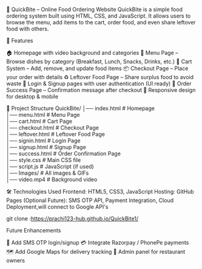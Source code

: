 🍴 QuickBite – Online Food Ordering Website
QuickBite is a simple food ordering system built using HTML, CSS, and JavaScript.
It allows users to browse the menu, add items to the cart, order food, and even share leftover food with others.

🚀 Features

🏠 Homepage with video background and categories
📜 Menu Page – Browse dishes by category (Breakfast, Lunch, Snacks, Drinks, etc.)
🛒 Cart System – Add, remove, and update food items
📦 Checkout Page – Place your order with details
♻️ Leftover Food Page – Share surplus food to avoid waste
🔑 Login & Signup pages with user authentication (UI ready)
🎉 Order Success Page – Confirmation message after checkout
📱 Responsive design for desktop & mobile

📂 Project Structure
QuickBite/
│── index.html         # Homepage  
│── menu.html          # Menu Page  
│── cart.html          # Cart Page  
│── checkout.html      # Checkout Page  
│── leftover.html      # Leftover Food Page  
│── signin.html        # Login Page  
│── signup.html        # Signup Page  
│── success.html       # Order Confirmation Page  
│── style.css          # Main CSS file  
│── script.js          # JavaScript (if used)  
│── Images/            # All images & GIFs  
│── video.mp4          # Background video  

🛠️ Technologies Used
Frontend: HTML5, CSS3, JavaScript
Hosting: GitHub Pages
(Optional Future): SMS OTP API, Payment Integration, Cloud Deployment,will connect to Google API's

git clone :https://prachi123-hub.github.io/QuickBite1/

Future Enhancements

🔑 Add SMS OTP login/signup
💳 Integrate Razorpay / PhonePe payments
🗺️ Add Google Maps for delivery tracking
🍔 Admin panel for restaurant owners

